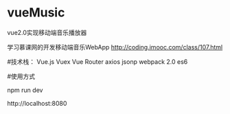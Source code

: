 # vueMusic
vue2.0实现移动端音乐播放器

学习慕课网的开发移动端音乐WebApp
http://coding.imooc.com/class/107.html

#技术栈：
Vue.js
Vuex
Vue Router
axios jsonp
webpack 2.0
es6

#使用方式

npm run dev

http://localhost:8080 


